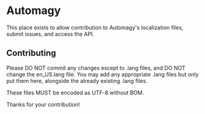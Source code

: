 Automagy
========

This place exists to allow contribution to Automagy's localization files, submit issues, and access the API.

## Contributing

Please DO NOT commit any changes except to .lang files, and DO NOT change the en_US.lang file. You may add any appropriate .lang files but only put them here, alongside the already existing .lang files.

These files MUST be encoded as UTF-8 without BOM.

Thanks for your contribution!
